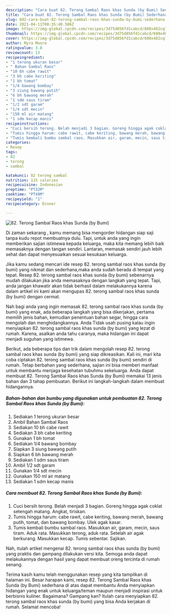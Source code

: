 ```yaml
---
description: "Cara buat 82. Terong Sambal Raos khas Sunda (by Bumi) Sederhana Untuk Jualan"
title: "Cara buat 82. Terong Sambal Raos khas Sunda (by Bumi) Sederhana Untuk Jualan"
slug: 602-cara-buat-82-terong-sambal-raos-khas-sunda-by-bumi-sederhana-untuk-jualan
date: 2021-04-11T00:35:40.506Z
image: https://img-global.cpcdn.com/recipes/3d75d856fd1cabcd/680x482cq70/82-terong-sambal-raos-khas-sunda-by-bumi-foto-resep-utama.jpg
thumbnail: https://img-global.cpcdn.com/recipes/3d75d856fd1cabcd/680x482cq70/82-terong-sambal-raos-khas-sunda-by-bumi-foto-resep-utama.jpg
cover: https://img-global.cpcdn.com/recipes/3d75d856fd1cabcd/680x482cq70/82-terong-sambal-raos-khas-sunda-by-bumi-foto-resep-utama.jpg
author: Myra Moore
ratingvalue: 3.8
reviewcount: 13
recipeingredient:
- "1 terong ukuran besar"
- " Bahan Sambal Raos"
- "10 bh cabe rawit"
- "3 bh cabe keriting"
- "1 bh tomat"
- "1/4 bawang bombay"
- "3 siung bawang putih"
- "6 bh bawang merah"
- "1 sdm saus tiram"
- "1/2 sdt garam"
- "1/4 sdt mecin"
- "150 ml air matang"
- "1 sdm kecap manis"
recipeinstructions:
- "Cuci bersih terong. Belah menjadi 3 bagian. Goreng hingga agak coklat setengah matang. Angkat, tiriskan."
- "Tumis hingga harum: cabe rawit, cabe keriting, bawang merah, bawang putih, tomat, dan bawang bombay. Ulek agak kasar."
- "Tumis kembali bumbu sambal raos. Masukkan air, garam, mecin, saus tiram. Aduk rata. Masukkan terong, aduk rata. Setelah air agak berkurang. Masukkan kecap. Tumis sebentar. Sajikan."
categories:
- Resep
tags:
- 82
- terong
- sambal

katakunci: 82 terong sambal 
nutrition: 115 calories
recipecuisine: Indonesian
preptime: "PT32M"
cooktime: "PT49M"
recipeyield: "1"
recipecategory: Dinner

---
```



![82. Terong Sambal Raos khas Sunda (by Bumi)](https://img-global.cpcdn.com/recipes/3d75d856fd1cabcd/680x482cq70/82-terong-sambal-raos-khas-sunda-by-bumi-foto-resep-utama.jpg)

Di zaman  sekarang , kamu memang bisa mengorder hidangan siap saji tanpa kudu repot membuatnya dulu. Tapi, untuk anda yang ingin memberikan sajian istimewa kepada keluarga, maka kita memang lebih baik memasaknya dengan tangan sendiri. Lantaran, memasak sendiri jauh lebih sehat dan dapat menyesuaikan sesuai kesukaan keluarga.

Jika kamu sedang mencari ide resep 82. terong sambal raos khas sunda (by bumi) yang nikmat dan sederhana,maka anda sudah berada di tempat yang tepat. Resep 82. terong sambal raos khas sunda (by bumi)  sebenarnya mudah dilakukan jika anda memasaknya dengan langkah yang tepat. Tapi, anda jangan khawatir akan tidak berhasil dalam melakukannya 
karena dalam artikel ini kami akan mengupas 82. terong sambal raos khas sunda (by bumi) dengan cermat.  



Nah bagi anda yang ingin memasak 82. terong sambal raos khas sunda (by bumi) yang enak, ada beberapa langkah yang bisa dikerjakan, pertama memilih jenis bahan, kemudian penentuan bahan segar, hingga cara mengolah dan menghidangkannya. Anda Tidak usah pusing kalau ingin menyiapkan 82. terong sambal raos khas sunda (by bumi) yang lezat di rumah. Karena, asalkan anda  tahu caranya, maka hidangan ini dapat menjadi suguhan yang istimewa.

Berikut, ada beberapa tips dan trik dalam mengolah resep 82. terong sambal raos khas sunda (by bumi) yang siap dikreasikan. Kali ini, mari kita coba ciptakan 82. terong sambal raos khas sunda (by bumi) sendiri di rumah. Tetap berbahan yang sederhana, sajian ini bisa memberi manfaat untuk membantu menjaga kesehatan tubuhmu sekeluarga. Anda dapat membuat 82. Terong Sambal Raos khas Sunda (by Bumi) memakai 13 jenis bahan dan 3 tahap pembuatan. Berikut ini langkah-langkah dalam membuat hidangannya.

<!--inarticleads1-->

##### Bahan-bahan dan bumbu yang digunakan untuk pembuatan 82. Terong Sambal Raos khas Sunda (by Bumi):

1. Sediakan 1 terong ukuran besar
1. Ambil  Bahan Sambal Raos
1. Sediakan 10 bh cabe rawit
1. Sediakan 3 bh cabe keriting
1. Gunakan 1 bh tomat
1. Sediakan 1/4 bawang bombay
1. Siapkan 3 siung bawang putih
1. Siapkan 6 bh bawang merah
1. Sediakan 1 sdm saus tiram
1. Ambil 1/2 sdt garam
1. Gunakan 1/4 sdt mecin
1. Gunakan 150 ml air matang
1. Sediakan 1 sdm kecap manis




<!--inarticleads2-->

##### Cara membuat 82. Terong Sambal Raos khas Sunda (by Bumi):

1. Cuci bersih terong. Belah menjadi 3 bagian. Goreng hingga agak coklat setengah matang. Angkat, tiriskan.
1. Tumis hingga harum: cabe rawit, cabe keriting, bawang merah, bawang putih, tomat, dan bawang bombay. Ulek agak kasar.
1. Tumis kembali bumbu sambal raos. Masukkan air, garam, mecin, saus tiram. Aduk rata. Masukkan terong, aduk rata. Setelah air agak berkurang. Masukkan kecap. Tumis sebentar. Sajikan.




Nah, itulah artikel mengenai  82. terong sambal raos khas sunda (by bumi)  yang praktis dan gampang dilakukan versi kita. Semoga anda dapat melakukannya dengan hasil yang dapat membuat oreng tercinta di rumah senang. 

Terima kasih kamu telah menggunakan resep yang kita tampilkan di halaman ini. Besar harapan kami, resep  82. Terong Sambal Raos khas Sunda (by Bumi) sederhana di atas dapat membantu Anda menyiapkan hidangan yang enak untuk keluarga/teman maupun menjadi inspirasi untuk berbisnis kuliner. Bagaimana? Gampang kan? Itulah cara menyiapkan 82. terong sambal raos khas sunda (by bumi) yang bisa Anda kerjakan di rumah. Selamat mencoba!

